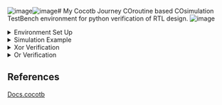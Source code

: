 ![image](https://github.com/user-attachments/assets/7e897c61-3694-4d33-8ef4-a6839922faf7)![image](https://github.com/user-attachments/assets/3f92fb17-912c-4375-9468-2f05b03653f4)# My Cocotb Journey
COroutine based COsimulation TestBench environment for python verification of RTL design.
![image](https://github.com/user-attachments/assets/c8d9c7c0-cc9d-4828-ab0d-ab31fa73da6c)
   
<details>
 <summary> Environment Set Up  </summary>
  
**Installing prerequisites & iverilog:**

>[Installation](https://docs.cocotb.org/en/stable/install.html)

![Screenshot from 2024-09-05 17-14-05](https://github.com/user-attachments/assets/ed9de94d-3182-42af-839b-d7b8bcde244c)
```bash
sudo apt-get install make python3 python3-pip libpython3-dev
sudo apt-get install iverilog
```

**Possible Error & Fix:**

![Screenshot from 2024-09-05 18-59-17](https://github.com/user-attachments/assets/d5aa1638-c72b-4ca9-85e6-fdcfec9693f0)
```bash
python3 -m venv venv
```
![image](https://github.com/user-attachments/assets/2d4dafc3-2e0f-42fb-abf3-3311c0837016)
```bash
sudo apt-get install python3-venv
python3 -m venv venv
```

**Creating Virtual Environment:**

>This makes sure that the global Python installation isn't corrupted.

![image](https://github.com/user-attachments/assets/5f0eafe0-bb71-47ce-9072-2bceffbd13c1)
```bash
which python3
source venv/bin/activate
```

**Installing necessary packages:**

**Possible Error & Fix: Install missing package**
![image](https://github.com/user-attachments/assets/8633862b-9204-486b-930b-fc3bc513fc1b)
![image](https://github.com/user-attachments/assets/c9ae8d95-a292-487c-9a90-6471b1d133b4)
```bash
pip3 install pytest cocotb cocotb-bus cocotb-coverage
```

![image](https://github.com/user-attachments/assets/c917a725-3593-4227-bccd-9e4691d9e4f9)
```bash
pip3 install wheel
pip3 install pytest cocotb cocotb-bus cocotb-coverage
```

![image](https://github.com/user-attachments/assets/0f928a1f-a1d5-40fa-b6eb-b40ef5bfb9f1)
```bash
ls venv/lib/python3.6/site-packages/
```
> packages sucessfully installed

</details>	

<details>
 <summary> Simulation Example  </summary>

**Using Local Simulation:**

![image](https://github.com/user-attachments/assets/cf7b3c1c-6452-4ed7-a666-bd870b994cad)
```bash
make or
```

**Makefile Structure:**
![image](https://github.com/user-attachments/assets/9f66979d-dbed-441a-b7bb-8525d66a24ef)
```bash
vi Makefile
```
>To exit vim editor - : -> q! enter , for more type vimtutor on terminal

**Using Github actions:**
![image](https://github.com/user-attachments/assets/00572a2b-1709-4e64-92a0-aad3b95ba03e)

>Run or target

![image](https://github.com/user-attachments/assets/fbe83226-1ee7-4470-89ad-4f3cb81d44f3)
```bash
name: learning-cocotb
run-name: ${{ github.actor }} is learning Cocotb
on: [push]
jobs:
  verify:
    runs-on: ubuntu-latest
    timeout-minutes: 3
    steps:
      - uses: actions/checkout@v3
      - run: sudo apt install -y --no-install-recommends iverilog
      - run: pip3 install cocotb cocotb-bus
      - run: make -C tests or
      - uses: actions/upload-artifact@v3
        with:
          name: waveform
          path: tests/*.vcd
      - name: Publish Test Report
        uses: mikepenz/action-junit-report@v3
        if: always() # always run even if the previous step fails
        with:
          report_paths: '**/tests/results.xml'
```
![image](https://github.com/user-attachments/assets/1291efdd-2850-4b49-9b1a-e3eb8fe52e07)

**OR-Waveform**:
![image](https://github.com/user-attachments/assets/6fa8b9ed-51c0-4926-a3dc-9e51af3787c2)
</details>	

<details>
 <summary> Xor Verification  </summary>
 
**Clone the repo locally**:
![image](https://github.com/user-attachments/assets/635dd656-adcd-4fcf-adaa-8f64e8696810)
```bash
git clone https://github.com/learn-cocotb/assignment-xor.git
cd assignment-xor/
cd tests
```
![image](https://github.com/user-attachments/assets/0340622a-2150-4be0-890b-ff2f330469e0)
```bash
vi dut_test.py
```
![image](https://github.com/user-attachments/assets/605f985f-f168-40ba-8565-156b01f3ef4c)
```bash
make
```
</details>	

<details>
 <summary> Or Verification  </summary>
 
 ![image](https://github.com/user-attachments/assets/e67df17f-c3fd-4c21-9f73-22d43ddf2671)

![image](https://github.com/user-attachments/assets/2855e13d-69aa-4ac7-86d9-fc87d23e3fb7)

![image](https://github.com/user-attachments/assets/91efa683-a501-48de-b0d8-a81468314e18)

![image](https://github.com/user-attachments/assets/c572d1e2-482e-46b2-835a-21012d57697c)

![image](https://github.com/user-attachments/assets/c2a77aaf-6252-415e-ad15-8e9fd8190bfe)

![image](https://github.com/user-attachments/assets/b167d14e-82b7-4dc6-be69-a928c52a3369)

![image](https://github.com/user-attachments/assets/3a0c657a-6b1a-40b0-89b3-f396bef4ec1b)

![image](https://github.com/user-attachments/assets/c114b2c6-3bdc-401d-ac03-7941aa691394)

```bash

```

</details>	

## References 
[Docs.cocotb](https://docs.cocotb.org/en/stable/quickstart.html)
